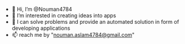- 👋 Hi, I’m @Nouman4784
- 👀 I’m interested in creating ideas into apps
- 🌱 I can solve problems and provide an automated solution in form of developing applications 
- 📫 reach me by "nouman.aslam4784@gmail.com"

<!---
Nouman4784/Nouman4784 is a ✨ special ✨ repository because its `README.md` (this file) appears on your GitHub profile.
You can click the Preview link to take a look at your changes.
--->
